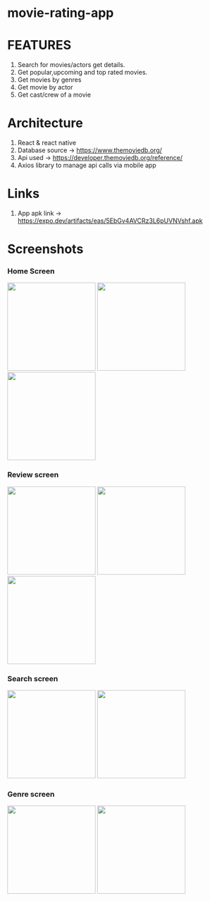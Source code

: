 # movie-rating-app
# FEATURES
1. Search for movies/actors get details.
2. Get popular,upcoming and top rated movies.
3. Get movies by genres
4. Get movie by actor
5. Get cast/crew of a movie

# Architecture
1. React & react native
2. Database source -> https://www.themoviedb.org/
3. Api used -> https://developer.themoviedb.org/reference/
4. Axios library to manage api calls via mobile app

# Links
1. App apk link -> https://expo.dev/artifacts/eas/5EbGv4AVCRz3L6pUVNVshf.apk

# Screenshots
### Home Screen
<img src="https://github.com/Bornmajor/movie-rating-app/assets/98744068/a227d654-cdb7-456f-89f4-a24afa884097"  width="200" >
<img src="https://github.com/Bornmajor/movie-rating-app/assets/98744068/920f359c-c6ac-44a5-9373-86decd32eba5" width="200">
<img src="https://github.com/Bornmajor/movie-rating-app/assets/98744068/3d13653e-f924-413d-9180-9781d07dac6a" width="200" >

### Review screen
<img src="https://github.com/Bornmajor/movie-rating-app/assets/98744068/3114d5f1-4371-4c31-a7c8-5c53e16c0dee" width="200">
<img src="https://github.com/Bornmajor/movie-rating-app/assets/98744068/ddd1a711-c5ba-4c86-9102-323bfb4ff23c" width="200">
<img src="https://github.com/Bornmajor/movie-rating-app/assets/98744068/28d94b57-f861-4ee7-b495-0ea468d656f4" width="200">

### Search screen
<img src="https://github.com/Bornmajor/movie-rating-app/assets/98744068/2ff4b9bb-fe3b-4eca-a673-5b8adc93f3ec" width="200">
<img src="https://github.com/Bornmajor/movie-rating-app/assets/98744068/8428ee7b-a4c2-4f0d-85f0-ffda4b5e54b6" width="200">

### Genre screen
<img src="https://github.com/Bornmajor/movie-rating-app/assets/98744068/fbbab067-7ffa-40fb-ae5d-7038449d8c4a" width="200">
<img src="https://github.com/Bornmajor/movie-rating-app/assets/98744068/431406c6-5ed9-42ff-85ff-78ab4ef2aa10" width="200">
















